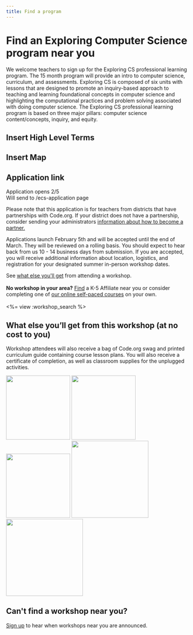 ```yaml
---
title: Find a program
---
```

# Find an Exploring Computer Science program near you
We welcome teachers to sign up for the Exploring CS professional learning program. The 15 month program will provide an intro to computer science, curriculum, and assessments. Exploring CS is composed of six units with lessons that are designed to promote an inquiry-based approach to teaching and learning foundational concepts in computer science and highlighting the computational practices and problem solving associated with doing computer science. The Exploring CS professional learning program is based on three major pillars: computer science content/concepts, inquiry, and equity.

## Insert High Level Terms

## Insert Map

## Application link
Application opens 2/5	
Will send to /ecs-application page

Please note that this application is for teachers from districts that have partnerships with Code.org. If your district does not have a partnership, consider sending your administrators [information about how to become a partner.](/educate/districts)

Applications launch February 5th and will be accepted until the end of March. They will be reviewed on a rolling basis. You should expect to hear back from us 10 - 14 business days from submission. If you are accepted, you will receive additional information about location, logistics, and registration for your designated summer in-person workshop dates.




See [what else you'll get](#get) from attending a workshop.
<br />
<br />
**No workshop in your area?** [Find](/educate/k5-affiliates-directory) a K-5 Affiliate near you or consider completing one of [our online self-paced courses](/educate/professional-development-online) on your own.
<br />
<br />
<%= view :workshop_search %>

<a id="get"></a>
## What else you’ll get from this workshop (at no cost to you)
Workshop attendees will also receive a bag of Code.org swag and printed curriculum guide containing course lesson plans. You will also receive a certificate of completion, as well as classroom supplies for the unplugged activities.

<img src="/images/swagbag.png" width="175"/>
<img src="/images/coursebook.png" width="175"/>
<img src="/images/k5certificate.png" width="175"/> 
<img src="/images/course1.png" width="210"/>
<img src="/images/course2_3.png" width="210"/>

## Can't find a workshop near you?

[Sign up](https://docs.google.com/a/code.org/forms/d/1QoWzKV5n2Fxx-W90LmmMWxY7qndMo1IE0QWZcxY9OTI/viewform) to hear when workshops near you are announced.
